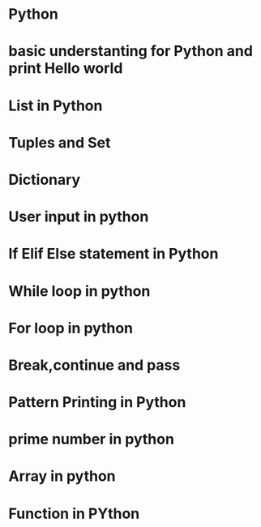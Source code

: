 # Python
# basic understanting for Python and print Hello world 
# List in Python
# Tuples and Set
# Dictionary
# User input in python
# If Elif Else statement in Python
# While loop in python
# For loop in python
# Break,continue and pass
# Pattern Printing in Python  
# prime number in python
# Array in python
# Function in PYthon

